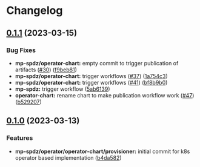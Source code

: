 # Changelog

## [0.1.1](https://github.com/carbynestack/klyshko/compare/operator-v0.1.0...operator-v0.1.1) (2023-03-15)


### Bug Fixes

* **mp-spdz/operator-chart:** empty commit to trigger publication of artifacts ([#30](https://github.com/carbynestack/klyshko/issues/30)) ([f9beb81](https://github.com/carbynestack/klyshko/commit/f9beb81703fe8a14f568437cd29b7362381ae402))
* **mp-spdz/operator-chart:** trigger workflows ([#37](https://github.com/carbynestack/klyshko/issues/37)) ([1a754c3](https://github.com/carbynestack/klyshko/commit/1a754c336d4cef441b1cbcaeb4820d034c38b90e))
* **mp-spdz/operator-chart:** trigger workflows ([#41](https://github.com/carbynestack/klyshko/issues/41)) ([bf8b9b0](https://github.com/carbynestack/klyshko/commit/bf8b9b0a51d85473d6bf785dfd0efab608124ccc))
* **mp-spdz:** trigger workflow ([5ab6139](https://github.com/carbynestack/klyshko/commit/5ab6139349bc6349045128edde210f7d337de47d))
* **operator-chart:** rename chart to make publication workflow work ([#47](https://github.com/carbynestack/klyshko/issues/47)) ([b529207](https://github.com/carbynestack/klyshko/commit/b5292070fda11633f8b61b972dce4882a6e7bef1))

## [0.1.0](https://github.com/carbynestack/klyshko/compare/operator-v0.0.1...operator-v0.1.0) (2023-03-13)


### Features

* **mp-spdz/operator/operator-chart/provisioner:** initial commit for k8s operator based implementation ([b4da582](https://github.com/carbynestack/klyshko/commit/b4da58202091eefcea3782070587f094d9dabb83))

